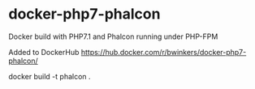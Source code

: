 # docker-php7-phalcon
Docker build with PHP7.1 and Phalcon running under PHP-FPM

Added to DockerHub
https://hub.docker.com/r/bwinkers/docker-php7-phalcon/

 docker build -t phalcon .


